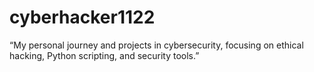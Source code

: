 # cyberhacker1122
“My personal journey and projects in cybersecurity, focusing on ethical hacking, Python scripting, and security tools.”
